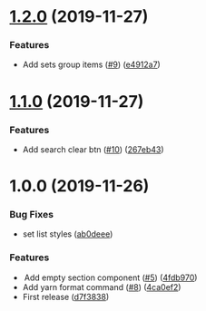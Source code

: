 # [1.2.0](https://github.com/BLSQ/hesabu-manager/compare/v1.1.0...v1.2.0) (2019-11-27)


### Features

* Add sets group items ([#9](https://github.com/BLSQ/hesabu-manager/issues/9)) ([e4912a7](https://github.com/BLSQ/hesabu-manager/commit/e4912a7b782da03a694b4a434c4d16bc7c5663f0))

# [1.1.0](https://github.com/BLSQ/hesabu-manager/compare/v1.0.0...v1.1.0) (2019-11-27)


### Features

* Add search clear btn ([#10](https://github.com/BLSQ/hesabu-manager/issues/10)) ([267eb43](https://github.com/BLSQ/hesabu-manager/commit/267eb43434d594ff4098951f79b26a3ff0107aac))

# 1.0.0 (2019-11-26)


### Bug Fixes

* set list styles ([ab0deee](https://github.com/BLSQ/hesabu-manager/commit/ab0deee97f9380ef41f87e76fc8abbece02193ed))


### Features

*  Add empty section component ([#5](https://github.com/BLSQ/hesabu-manager/issues/5)) ([4fdb970](https://github.com/BLSQ/hesabu-manager/commit/4fdb970ed1d707de226cf4472f32d83d3e5324c5))
* Add yarn format command ([#8](https://github.com/BLSQ/hesabu-manager/issues/8)) ([4ca0ef2](https://github.com/BLSQ/hesabu-manager/commit/4ca0ef235884d6ddc9fcd15cc778b4fd249a3ed9))
* First release ([d7f3838](https://github.com/BLSQ/hesabu-manager/commit/d7f383811400362e60131f1d0bc670fe9feb33a7))

